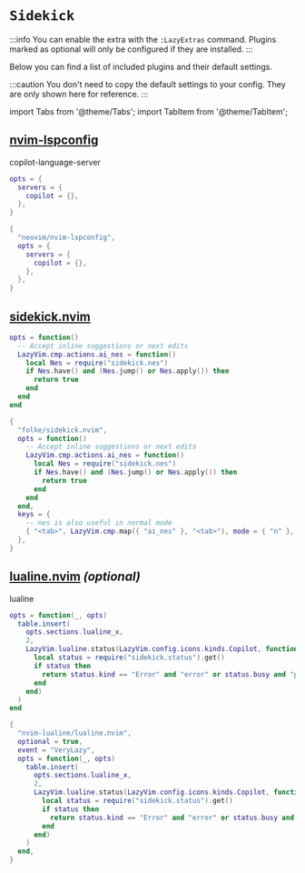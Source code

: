 # `Sidekick`

<!-- plugins:start -->

:::info
You can enable the extra with the `:LazyExtras` command.
Plugins marked as optional will only be configured if they are installed.
:::

Below you can find a list of included plugins and their default settings.

:::caution
You don't need to copy the default settings to your config.
They are only shown here for reference.
:::

import Tabs from '@theme/Tabs';
import TabItem from '@theme/TabItem';

## [nvim-lspconfig](https://github.com/neovim/nvim-lspconfig)

 copilot-language-server


<Tabs>

<TabItem value="opts" label="Options">

```lua
opts = {
  servers = {
    copilot = {},
  },
}
```

</TabItem>


<TabItem value="code" label="Full Spec">

```lua
{
  "neovim/nvim-lspconfig",
  opts = {
    servers = {
      copilot = {},
    },
  },
}
```

</TabItem>

</Tabs>

## [sidekick.nvim](https://github.com/folke/sidekick.nvim)

<Tabs>

<TabItem value="opts" label="Options">

```lua
opts = function()
  -- Accept inline suggestions or next edits
  LazyVim.cmp.actions.ai_nes = function()
    local Nes = require("sidekick.nes")
    if Nes.have() and (Nes.jump() or Nes.apply()) then
      return true
    end
  end
end
```

</TabItem>


<TabItem value="code" label="Full Spec">

```lua
{
  "folke/sidekick.nvim",
  opts = function()
    -- Accept inline suggestions or next edits
    LazyVim.cmp.actions.ai_nes = function()
      local Nes = require("sidekick.nes")
      if Nes.have() and (Nes.jump() or Nes.apply()) then
        return true
      end
    end
  end,
  keys = {
    -- nes is also useful in normal mode
    { "<tab>", LazyVim.cmp.map({ "ai_nes" }, "<tab>"), mode = { "n" }, expr = true },
  },
}
```

</TabItem>

</Tabs>

## [lualine.nvim](https://github.com/nvim-lualine/lualine.nvim) _(optional)_

 lualine


<Tabs>

<TabItem value="opts" label="Options">

```lua
opts = function(_, opts)
  table.insert(
    opts.sections.lualine_x,
    2,
    LazyVim.lualine.status(LazyVim.config.icons.kinds.Copilot, function()
      local status = require("sidekick.status").get()
      if status then
        return status.kind == "Error" and "error" or status.busy and "pending" or "ok"
      end
    end)
  )
end
```

</TabItem>


<TabItem value="code" label="Full Spec">

```lua
{
  "nvim-lualine/lualine.nvim",
  optional = true,
  event = "VeryLazy",
  opts = function(_, opts)
    table.insert(
      opts.sections.lualine_x,
      2,
      LazyVim.lualine.status(LazyVim.config.icons.kinds.Copilot, function()
        local status = require("sidekick.status").get()
        if status then
          return status.kind == "Error" and "error" or status.busy and "pending" or "ok"
        end
      end)
    )
  end,
}
```

</TabItem>

</Tabs>

<!-- plugins:end -->
